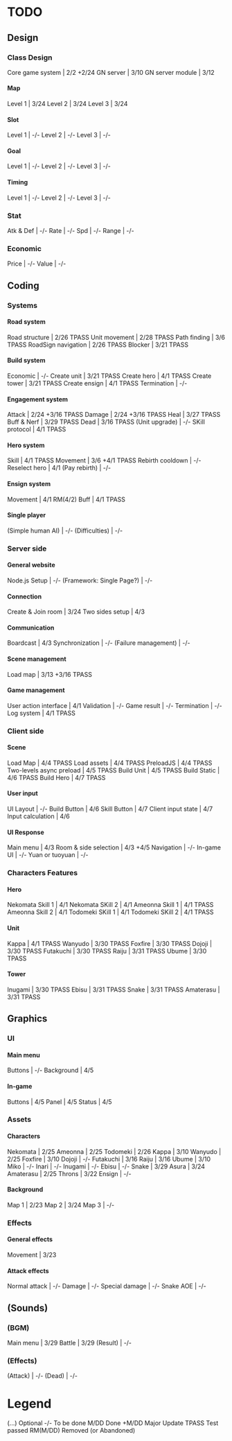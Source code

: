 # TODO

## Design
### Class Design
Core game system							|	2/2		+2/24
GN server									|	3/10
GN server module							|	3/12

#### Map
Level 1										|	3/24
Level 2										|	3/24
Level 3										|	3/24
#### Slot
Level 1										|	-/-
Level 2										|	-/-
Level 3										|	-/-
#### Goal
Level 1										|	-/-
Level 2										|	-/-
Level 3										|	-/-
#### Timing
Level 1										|	-/-
Level 2										|	-/-
Level 3										|	-/-

### Stat
Atk & Def									|	-/-
Rate										|	-/-
Spd											|	-/-
Range										|	-/-

### Economic
Price										|	-/-
Value										|	-/-


## Coding
### Systems
#### Road system
Road structure								|	2/26	TPASS
Unit movement								|	2/28    TPASS
Path finding								|	3/6     TPASS
RoadSign navigation							|	2/26    TPASS
Blocker										|	3/21	TPASS
#### Build system
Economic									|	-/-
Create unit									|	3/21	TPASS
Create hero                                 |   4/1     TPASS
Create tower								|	3/21	TPASS
Create ensign                               |   4/1     TPASS
Termination									|	-/-
#### Engagement system
Attack										|	2/24	+3/16   TPASS
Damage										|	2/24	+3/16   TPASS
Heal                                        |   3/27    TPASS
Buff & Nerf                                 |   3/29    TPASS
Dead										|	3/16    TPASS
(Unit upgrade)								|	-/-
SKill protocol  							|	4/1     TPASS
#### Hero system
Skill										|	4/1     TPASS
Movement									|	3/6     +4/1    TPASS
Rebirth cooldown							|	-/-
Reselect hero								|	4/1
(Pay rebirth)								|	-/-
#### Ensign system
Movement									|	4/1     RM(4/2)
Buff                                        |   4/1     TPASS
#### Single player
(Simple human AI)							|	-/-
(Difficulties)								|	-/-

### Server side
#### General website
Node.js Setup								|	-/-
(Framework: Single Page?)					|	-/-
#### Connection
Create & Join room							|	3/24
Two sides setup								|	4/3
#### Communication
Boardcast									|	4/3
Synchronization								|	-/-
(Failure management)						|	-/-
#### Scene management
Load map									|	3/13	+3/16	TPASS
#### Game management
User action interface						|	4/1
Validation									|	-/-
Game result									|	-/-
Termination									|	-/-
Log system                                  |   4/1     TPASS

### Client side
#### Scene
Load Map									|	4/4		TPASS
Load assets									|	4/4		TPASS
PreloadJS									|	4/4		TPASS
Two-levels async preload					|	4/5		TPASS
Build Unit									|	4/5		TPASS
Build Static								|	4/6		TPASS
Build Hero									|	4/7		TPASS
#### User input
UI Layout									|	-/-
Build Button								|	4/6
Skill Button								|	4/7
Client input state							|	4/7
Input calculation							|	4/6
#### UI Response
Main menu									|	4/3
Room & side selection						|	4/3		+4/5
Navigation									|	-/-
In-game UI									|	-/-
Yuan or tuoyuan                             |   -/-

### Characters Features
#### Hero
Nekomata Skill 1							|	4/1
Nekomata SKill 2							|	4/1
Ameonna Skill 1								|	4/1     TPASS
Ameonna Skill 2								|	4/1
Todomeki SKill 1							|	4/1
Todomeki SKill 2							|	4/1		TPASS
#### Unit
Kappa										|	4/1     TPASS
Wanyudo										|	3/30    TPASS
Foxfire										|	3/30    TPASS
Dojoji										|	3/30    TPASS
Futakuchi									|	3/30    TPASS
Raiju										|	3/31    TPASS
Ubume										|	3/30    TPASS
#### Tower
Inugami										|	3/30    TPASS
Ebisu										|	3/31    TPASS
Snake										|	3/31    TPASS
Amaterasu									|	3/31    TPASS


## Graphics
### UI
#### Main menu
Buttons										|	-/-
Background									|	4/5
#### In-game
Buttons										|	4/5
Panel										|	4/5
Status										|	4/5

### Assets
#### Characters
Nekomata									|	2/25
Ameonna										|	2/25
Todomeki									|	2/26
Kappa										|	3/10
Wanyudo										|	2/25
Foxfire										|	3/10
Dojoji										|	-/-
Futakuchi									|	3/16
Raiju										|	3/16
Ubume										|	3/10
Miko										|	-/-
Inari										|	-/-
Inugami										|	-/-
Ebisu										|	-/-
Snake										|	3/29
Asura										|	3/24
Amaterasu									|	2/25
Throns                                      |   3/22
Ensign                                      |   -/-
#### Background
Map 1										|	2/23
Map 2										|	3/24
Map 3										|	-/-

### Effects
#### General effects
Movement                                    |   3/23
#### Attack effects
Normal attack                               |   -/-
Damage                                      |   -/-
Special damage                              |   -/-
Snake AOE                                   |   -/-

## (Sounds)
### (BGM)
Main menu									|	3/29
Battle										|	3/29
(Result)									|	-/-
### (Effects)
(Attack)									|	-/-
(Dead)										|	-/-

# Legend
(...)				Optional
-/-					To be done
M/DD				Done
+M/DD				Major Update
TPASS				Test passed
RM(M/DD)			Removed (or Abandoned)